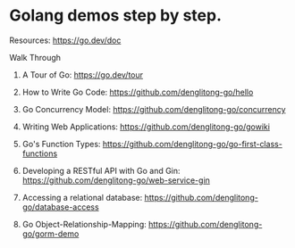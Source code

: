 # Golang demos step by step.

Resources: https://go.dev/doc

Walk Through

1. A Tour of Go: https://go.dev/tour

2. How to Write Go Code: https://github.com/denglitong-go/hello

3. Go Concurrency Model: https://github.com/denglitong-go/concurrency

4. Writing Web Applications: https://github.com/denglitong-go/gowiki

5. Go's Function Types: https://github.com/denglitong-go/go-first-class-functions

6. Developing a RESTful API with Go and Gin: https://github.com/denglitong-go/web-service-gin

7. Accessing a relational database: https://github.com/denglitong-go/database-access

8. Go Object-Relationship-Mapping: https://github.com/denglitong-go/gorm-demo
